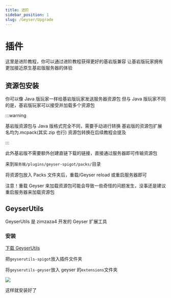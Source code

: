 ```yaml
---
title: 进阶
sidebar_position: 1
slug: /Geyser/Upgrade
---
```


# 插件

这里是进阶教程，你可以通过进阶教程获得更好的基岩版兼容
让基岩版玩家拥有更加接近原生基岩版服务器的体验

## 资源包安装

你可以像 Java 版玩家一样给基岩版玩家发送服务器资源包
但与 Java 版玩家不同的是，基岩版玩家可以接受并加载多个资源包

:::warning

基岩版资源包与 Java 版格式完全不同，需要手动进行转换
基岩版的资源包扩展名均为.mcpack(其实.zip 也行)
资源包转换在后续教程会提及

:::

此外基岩版不需要额外创建直链下载的链接，直接通过服务器即可传输资源包

来到`服务端/plugins/geyser-spigot/packs/`目录

将资源包放入 Packs 文件夹后，重载/Geyser reload 或重启服务器即可

注意！重载 Geyser 来加载资源包可能会导致一些奇怪的问题发生，没事还是建议重启服务器来加载资源包

## GeyserUtils

GeyserUtils 是 zimzaza4 开发的 Geyser 扩展工具

### 安装

[下载 GeyserUtils](https://github.com/zimzaza4/GeyserUtils)

把`geyserutils-spigot`放入插件文件夹

将`geyserutils-geyser`放入 geyser 的`extensions`文件夹

![](_image/Geyser5.png)

这样就安装好了
